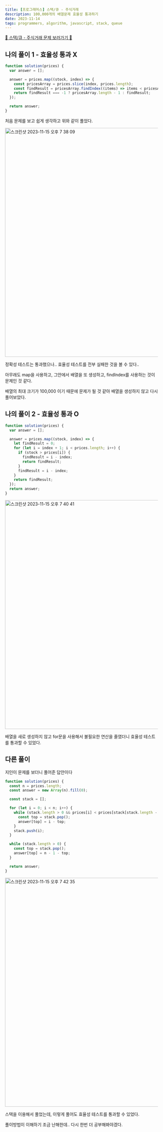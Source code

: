 ```yaml
---
title: [프로그래머스] 스택/큐 - 주식거래
description: 100,000개의 배열문제 효율성 통과하기
date: 2023-11-14
tags: programmers, algorithm, javascript, stack, queue
---
```


[📌 스택/큐 - 주식거래 문제 보러가기 📌](https://school.programmers.co.kr/learn/courses/30/lessons/42584)

## 나의 풀이 1 - 효율성 통과 X

```js
function solution(prices) {
  var answer = [];

  answer = prices.map((stock, index) => {
    const pricesArray = prices.slice(index, prices.length);
    const findResult = pricesArray.findIndex((items) => items < pricesArray[0]);
    return findResult === -1 ? pricesArray.length - 1 : findResult;
  });

  return answer;
}
```

처음 문제를 보고 쉽게 생각하고 위와 같이 풀었다.

<img width="751" alt="스크린샷 2023-11-15 오후 7 38 09" src="https://github.com/nostrss/next13-blog/assets/56717167/d6c7d631-e3ba-4c80-86c6-50f7935dcb40">

정확성 테스트는 통과했으나.. 효율성 테스트를 전부 실패한 것을 볼 수 있다..

아무래도 map을 사용하고, 그안에서 배열을 또 생성하고, findIndex를 사용하는 것이 문제인 것 같다.

배열의 최대 크기가 100,000 이기 때문에 문제가 될 것 같아 배열을 생성하지 않고 다시 풀어보았다.

## 나의 풀이 2 - 효율성 통과 O

```js
function solution(prices) {
  var answer = [];

  answer = prices.map((stock, index) => {
    let findResult = 0;
    for (let i = index + 1; i < prices.length; i++) {
      if (stock > prices[i]) {
        findResult = i - index;
        return findResult;
      }
      findResult = i - index;
    }
    return findResult;
  });
  return answer;
}
```

<img width="751" alt="스크린샷 2023-11-15 오후 7 40 41" src="https://github.com/nostrss/next13-blog/assets/56717167/8f52140a-143d-409a-9cb3-382d4ef423d9">

배열을 새로 생성하지 않고 for문을 사용해서 불필요한 연산을 줄였더니 효율성 테스트를 통과할 수 있었다.

## 다른 풀이

지인이 문제를 보더니 풀어준 답안이다

```js
function solution(prices) {
  const n = prices.length;
  const answer = new Array(n).fill(0);

  const stack = [];

  for (let i = 0; i < n; i++) {
    while (stack.length > 0 && prices[i] < prices[stack[stack.length - 1]]) {
      const top = stack.pop();
      answer[top] = i - top;
    }
    stack.push(i);
  }

  while (stack.length > 0) {
    const top = stack.pop();
    answer[top] = n - 1 - top;
  }

  return answer;
}
```

<img width="751" alt="스크린샷 2023-11-15 오후 7 42 35" src="https://github.com/nostrss/next13-blog/assets/56717167/fa337f9c-b38b-49ed-9b3a-997ae9a799b4">

스택을 이용해서 풀었는데, 이렇게 풀어도 효율성 테스트를 통과할 수 있었다.

풀이방법이 이해하기 조금 난해한데.. 다시 한번 더 공부해봐야겠다.
